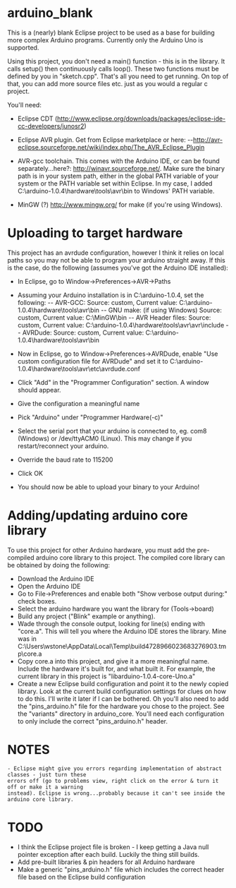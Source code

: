 arduino_blank
=============

This is a (nearly) blank Eclipse project to be used as a base for building more complex
Arduino programs. Currently only the Arduino Uno is supported.

Using this project, you don't need a main() function - this is in the library. It calls
setup() then continuously calls loop(). These two functions must be defined by you in 
"sketch.cpp". That's all you need to get running. On top of that, you can add more source
files etc. just as you would a regular c project.

You'll need:
 - Eclipse CDT (http://www.eclipse.org/downloads/packages/eclipse-ide-cc-developers/junosr2)
 
 - Eclipse AVR plugin. Get from Eclipse marketplace or here:
    --http://avr-eclipse.sourceforge.net/wiki/index.php/The_AVR_Eclipse_Plugin
 
 - AVR-gcc toolchain. This comes with the Arduino IDE, or can be found separately...here?:
   http://winavr.sourceforge.net/. Make sure the binary path is in your system path, either
   in the global PATH variable of your system or the PATH variable set within Eclipse.
   In my case, I added C:\arduino-1.0.4\hardware\tools\avr\bin to Windows' PATH variable.
   
 - MinGW (?) http://www.mingw.org/ for make (if you're using Windows).

Uploading to target hardware
============================

This project has an avrdude configuration, however I think it relies on local paths so you
may not be able to program your arduino straight away. If this is the case, do the following
(assumes you've got the Arduino IDE installed):

- In Eclipse, go to Window->Preferences->AVR->Paths
- Assuming your Arduino installation is in C:\arduino-1.0.4\, set the following:
-- AVR-GCC: Source: custom, Current value: C:\arduino-1.0.4\hardware\tools\avr\bin
-- GNU make: (if using Windows) Source: custom, Current value: C:\MinGW\bin
-- AVR Header files: Source: custom, Current value: C:\arduino-1.0.4\hardware\tools\avr\avr\include
-- AVRDude: Source: custom, Current value: C:\arduino-1.0.4\hardware\tools\avr\bin

- Now in Eclipse, go to Window->Preferences->AVRDude, enable 
  "Use custom configuration file for AVRDude" and set it to 
  C:\arduino-1.0.4\hardware\tools\avr\etc\avrdude.conf
  
- Click "Add" in the "Programmer Configuration" section. A window should appear.
- Give the configuration a meaningful name
- Pick "Arduino" under "Programmer Hardware(-c)"
- Select the serial port that your arduino is connected to, eg. com8 (Windows) or 
  /dev/ttyACM0 (Linux). This may change if you restart/reconnect your arduino.
- Override the baud rate to 115200
- Click OK
- You should now be able to upload your binary to your Arduino!



Adding/updating arduino core library
====================================

To use this project for other Arduino hardware, you must add the pre-compiled arduino core
library to this project. The compiled core library can be obtained by doing the following:

- Download the Arduino IDE
- Open the Arduino IDE
- Go to File->Preferences and enable both "Show verbose output during:" check boxes.
- Select the arduino hardware you want the library for (Tools->board)
- Build any project ("Blink" example or anything).
- Wade through the console output, looking for line(s) ending with "core.a". This will tell you
  where the Arduino IDE stores the library. Mine was in 
  C:\Users\wstone\AppData\Local\Temp\build4728966023683276903.tmp\core.a
- Copy core.a into this project, and give it a more meaningful name. Include the hardware it's 
  built for, and what built it. For example, the current library in this project is
  "libarduino-1.0.4-core-Uno.a"
- Create a new Eclipse build configuration and point it to the newly copied library. Look at the 
  current build configuration settings for clues on how to do this. I'll write it later if I can
  be bothered. Oh you'll also need to add the "pins_arduino.h" file for the hardware you chose
  to the project. See the "variants" directory in arduino_core. You'll need each configuration to
  only include the correct "pins_arduino.h" header.


NOTES
=====
    - Eclipse might give you errors regarding implementation of abstract classes - just turn these
    errors off (go to problems view, right click on the error & turn it off or make it a warning 
    instead). Eclipse is wrong...probably because it can't see inside the arduino core library.
    
    
TODO
====

- I think the Eclipse project file is broken - I keep getting a Java null pointer exception
  after each build. Luckily the thing still builds.
- Add pre-built libraries & pin headers for all Arduino hardware
- Make a generic "pins_arduino.h" file which includes the correct header file based on 
the Eclipse build configuration
